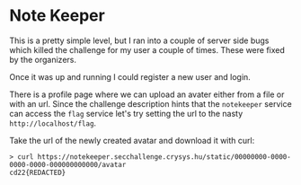 # Note Keeper
This is a pretty simple level, but I ran into a couple of server side bugs which killed the
challenge for my user a couple of times. These were fixed by the organizers.

Once it was up and running I could register a new user and login.

There is a profile page where we can upload an avater either from a file or with an url. 
Since the challenge description hints that the `notekeeper` service can access the `flag` service
let's try setting the url to the nasty `http://localhost/flag`.

Take the url of the newly created avatar and download it with curl:
```shell
> curl https://notekeeper.secchallenge.crysys.hu/static/00000000-0000-0000-0000-000000000000/avatar
cd22{REDACTED}                                                
```

